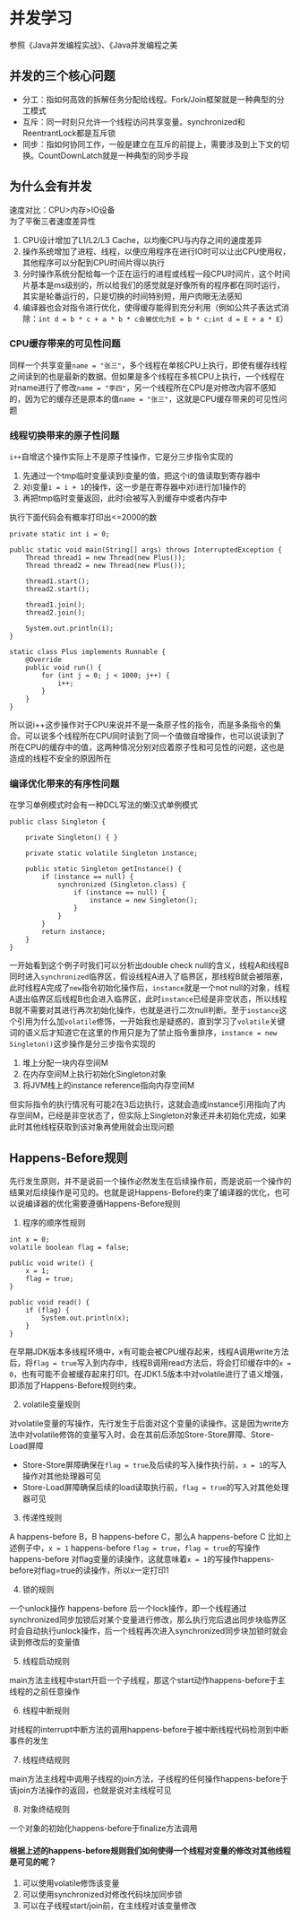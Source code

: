 # 并发学习
参照《Java并发编程实战》、《Java并发编程之美
## 并发的三个核心问题
* 分工：指如何高效的拆解任务分配给线程。Fork/Join框架就是一种典型的分工模式
* 互斥：同一时刻只允许一个线程访问共享变量。synchronized和ReentrantLock都是互斥锁
* 同步：指如何协同工作，一般是建立在互斥的前提上，需要涉及到上下文的切换。CountDownLatch就是一种典型的同步手段
## 为什么会有并发
速度对比：CPU>内存>IO设备  
为了平衡三者速度差异性  
1. CPU设计增加了L1/L2/L3 Cache，以均衡CPU与内存之间的速度差异
2. 操作系统增加了进程、线程，以便应用程序在进行IO时可以让出CPU使用权，其他程序可以分配到CPU时间片得以执行
3. 分时操作系统分配给每一个正在运行的进程或线程一段CPU时间片，这个时间片基本是ms级别的，所以给我们的感觉就是好像所有的程序都在同时运行，其实是轮番运行的，只是切换的时间特别短，用户肉眼无法感知
4. 编译器也会对指令进行优化，使得缓存能得到充分利用（例如公共子表达式消除：```int d = b * c + a * b * c会被优化为E = b * c;int d = E + a * E```）

### CPU缓存带来的可见性问题
同样一个共享变量``name = "张三"``，多个线程在单核CPU上执行，即使有缓存线程之间读到的也是最新的数据。但如果是多个线程在多核CPU上执行，一个线程在对name进行了修改``name = "李四"``，另一个线程所在CPU是对修改内容不感知的，因为它的缓存还是原本的值``name = "张三"``，这就是CPU缓存带来的可见性问题

### 线程切换带来的原子性问题
``i++``自增这个操作实际上不是原子性操作，它是分三步指令实现的
1. 先通过一个tmp临时变量读到i变量的值，把这个i的值读取到寄存器中
2. 对i变量``i = i + 1``的操作，这一步是在寄存器中对i进行加1操作的
3. 再把tmp临时变量返回，此时i会被写入到缓存中或者内存中

执行下面代码会有概率打印出<=2000的数
```
private static int i = 0;

public static void main(String[] args) throws InterruptedException {
    Thread thread1 = new Thread(new Plus());
    Thread thread2 = new Thread(new Plus());

    thread1.start();
    thread2.start();

    thread1.join();
    thread2.join();

    System.out.println(i);
}

static class Plus implements Runnable {
    @Override
    public void run() {
        for (int j = 0; j < 1000; j++) {
            i++;
        }
    }
}
```
所以说i++这步操作对于CPU来说并不是一条原子性的指令，而是多条指令的集合。可以说多个线程所在CPU同时读到了同一个值做自增操作，也可以说读到了所在CPU的缓存中的值，这两种情况分别对应着原子性和可见性的问题，这也是造成的线程不安全的原因所在

### 编译优化带来的有序性问题
在学习单例模式时会有一种DCL写法的懒汉式单例模式
```
public class Singleton {

    private Singleton() { }

    private static volatile Singleton instance;

    public static Singleton getInstance() {
        if (instance == null) {
            synchronized (Singleton.class) {
                if (instance == null) {
                    instance = new Singleton();
                }
            }
        }
        return instance;
    }
}
```
一开始看到这个例子时我们可以分析出double check null的含义，线程A和线程B同时进入``synchronized``临界区，假设线程A进入了临界区，那线程B就会被阻塞，此时线程A完成了``new``指令初始化操作后，``instance``就是一个not null的对象，线程A退出临界区后线程B也会进入临界区，此时``instance``已经是非空状态，所以线程B就不需要对其进行再次初始化操作，也就是进行二次null判断。至于``instance``这个引用为什么加``volatile``修饰，一开始我也是疑惑的，直到学习了``volatile``关键词的语义后才知道它在这里的作用只是为了禁止指令重排序，``instance = new Singleton()``这步操作是分三步指令实现的
1. 堆上分配一块内存空间M
2. 在内存空间M上执行初始化Singleton对象
3. 将JVM栈上的instance reference指向内存空间M

但实际指令的执行情况有可能2在3后边执行，这就会造成instance引用指向了内存空间M，已经是非空状态了，但实际上Singleton对象还并未初始化完成，如果此时其他线程获取到该对象再使用就会出现问题
## Happens-Before规则
先行发生原则，并不是说前一个操作必然发生在后续操作前，而是说前一个操作的结果对后续操作是可见的。也就是说Happens-Before约束了编译器的优化，也可以说编译器的优化需要遵循Happens-Before规则
1. 程序的顺序性规则

```
int x = 0;
volatile boolean flag = false;

public void write() {
    x = 1;
    flag = true;
}

public void read() {
    if (flag) {
        System.out.println(x);
    }
}
```
在早期JDK版本多线程环境中，x有可能会被CPU缓存起来，线程A调用write方法后，将``flag = true``写入到内存中，线程B调用read方法后，将会打印缓存中的``x = 0``，也有可能不会被缓存起来打印1。在JDK1.5版本中对volatile进行了语义增强，即添加了Happens-Before规则约束。

2. volatile变量规则

对volatile变量的写操作，先行发生于后面对这个变量的读操作。这是因为write方法中对volatile修饰的变量写入时，会在其前后添加Store-Store屏障、Store-Load屏障
* Store-Store屏障确保在``flag = true``及后续的写入操作执行前，``x = 1``的写入操作对其他处理器可见
* Store-Load屏障确保后续的load读取执行前，``flag = true``的写入对其他处理器可见

3. 传递性规则

A happens-before B，B happens-before C，那么A happens-before C
比如上述例子中，``x = 1`` happens-before ``flag = true``，``flag = true``的写操作 happens-before 对flag变量的读操作，这就意味着``x = 1``的写操作happens-before对flag=true的读操作，所以x一定打印1

4. 锁的规则

一个unlock操作 happens-before 后一个lock操作，即一个线程通过synchronized同步加锁后对某个变量进行修改，那么执行完后退出同步块临界区时会自动执行unlock操作，后一个线程再次进入synchronized同步块加锁时就会读到修改后的变量值

5. 线程启动规则

main方法主线程中start开启一个子线程，那这个start动作happens-before于主线程的之前任意操作

6. 线程中断规则

对线程的interrupt中断方法的调用happens-before于被中断线程代码检测到中断事件的发生

7. 线程终结规则

main方法主线程中调用子线程的join方法，子线程的任何操作happens-before于该join方法操作的返回，也就是说对主线程可见

8. 对象终结规则

一个对象的初始化happens-before于finalize方法调用  

#### 根据上述的happens-before规则我们如何使得一个线程对变量的修改对其他线程是可见的呢？  
1. 可以使用volatile修饰该变量
2. 可以使用synchronized对修改代码块加同步锁
3. 可以在子线程start/join前，在主线程对该变量修改
